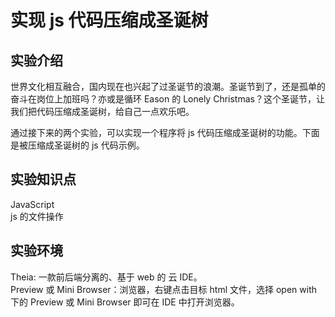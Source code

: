 # 实现 js 代码压缩成圣诞树  

## 实验介绍  

世界文化相互融合，国内现在也兴起了过圣诞节的浪潮。圣诞节到了，还是孤单的奋斗在岗位上加班吗？亦或是循环 Eason 的 Lonely Christmas？这个圣诞节，让我们把代码压缩成圣诞树，给自己一点欢乐吧。  

通过接下来的两个实验，可以实现一个程序将 js 代码压缩成圣诞树的功能。下面是被压缩成圣诞树的 js 代码示例。  

## 实验知识点  

JavaScript  
js 的文件操作  

## 实验环境  

Theia: 一款前后端分离的、基于 web 的 云 IDE。  
Preview 或 Mini Browser：浏览器，右键点击目标 html 文件，选择 open with 下的 Preview 或 Mini Browser 即可在 IDE 中打开浏览器。  


